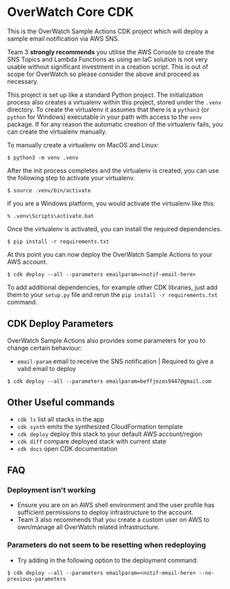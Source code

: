 
# OverWatch Core CDK

This is the OverWatch Sample Actions CDK project which will deploy a sample email notification via AWS SNS.

Team 3 **strongly recommends** you utilise the AWS Console to create the SNS Topics and Lambda Functions as using an IaC solution is not very usable without significant investment in a creation script.
This is out of scope for OverWatch so please consider the above and proceed as necessary.

This project is set up like a standard Python project.  The initialization
process also creates a virtualenv within this project, stored under the `.venv`
directory.  To create the virtualenv it assumes that there is a `python3`
(or `python` for Windows) executable in your path with access to the `venv`
package. If for any reason the automatic creation of the virtualenv fails,
you can create the virtualenv manually.

To manually create a virtualenv on MacOS and Linux:

```
$ python3 -m venv .venv
```

After the init process completes and the virtualenv is created, you can use the following
step to activate your virtualenv.

```
$ source .venv/bin/activate
```

If you are a Windows platform, you would activate the virtualenv like this:

```
% .venv\Scripts\activate.bat
```

Once the virtualenv is activated, you can install the required dependencies.

```
$ pip install -r requirements.txt
```

At this point you can now deploy the OverWatch Sample Actions to your AWS account.

```
$ cdk deploy --all --parameters emailparam=<notif-email-here>
```

To add additional dependencies, for example other CDK libraries, just add
them to your `setup.py` file and rerun the `pip install -r requirements.txt`
command.

## CDK Deploy Parameters

OverWatch Sample Actions also provides some parameters for you to change certain behaviour:

* `email-param`         email to receive the SNS notification | Required to give a valid email to deploy
```
$ cdk deploy --all --parameters emailparam=beffjezos9447@gmail.com
```

## Other Useful commands

 * `cdk ls`          list all stacks in the app
 * `cdk synth`       emits the synthesized CloudFormation template
 * `cdk deploy`      deploy this stack to your default AWS account/region
 * `cdk diff`        compare deployed stack with current state
 * `cdk docs`        open CDK documentation

## FAQ
### Deployment isn't working
* Ensure you are on an AWS shell environment and the user profile has sufficient permissions to deploy infrastructure to the account.
* Team 3 also recommends that you create a custom user on AWS to own/manage all OverWatch related infrastructure.

### Parameters do not seem to be resetting when redeploying
* Try adding in the following option to the deployment command:
```
$ cdk deploy --all --parameters emailparam=<notif-email-here> --no-previous-parameters
```
